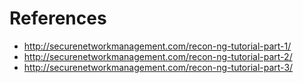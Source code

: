 # References

- http://securenetworkmanagement.com/recon-ng-tutorial-part-1/
- http://securenetworkmanagement.com/recon-ng-tutorial-part-2/
- http://securenetworkmanagement.com/recon-ng-tutorial-part-3/

